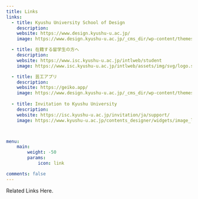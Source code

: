 ```yaml
---
title: Links
links:
  - title: Kyushu University School of Design
    description: 
    website: https://www.design.kyushu-u.ac.jp/
    image: https://www.design.kyushu-u.ac.jp/_cms_dir/wp-content/themes/kid2020/static/images/common/symbol.png

  - title: 在籍する留学生の方へ
    description: 
    website: https://www.isc.kyushu-u.ac.jp/intlweb/student
    image: https://www.isc.kyushu-u.ac.jp/intlweb/assets/img/svg/logo.svg

  - title: 芸工アプリ
    description: 
    website: https://geiko.app/
    image: https://www.design.kyushu-u.ac.jp/_cms_dir/wp-content/themes/kid2020/static/images/common/symbol.png
 
  - title: Invitation to Kyushu University
    description: 
    website: https://isc.kyushu-u.ac.jp/invitation/ja/support/
    image: https://www.kyushu-u.ac.jp/contents_designer/widgets/image_loader/PageManagementTranslate/127/admin_page_managements/c2_text_image/fd9d323f6a3a058185e0d71f82616bb9/basics/pc%7Cpage



menu:
    main: 
        weight: -50
        params:
            icon: link

comments: false
---
```



Related Links Here.